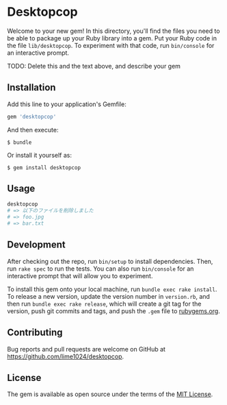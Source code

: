 # Desktopcop

Welcome to your new gem! In this directory, you'll find the files you need to be able to package up your Ruby library into a gem. Put your Ruby code in the file `lib/desktopcop`. To experiment with that code, run `bin/console` for an interactive prompt.

TODO: Delete this and the text above, and describe your gem

## Installation

Add this line to your application's Gemfile:

```ruby
gem 'desktopcop'
```

And then execute:

    $ bundle

Or install it yourself as:

    $ gem install desktopcop

## Usage

```sh
desktopcop
# => 以下のファイルを削除しました
# => foo.jpg
# => bar.txt
```

## Development

After checking out the repo, run `bin/setup` to install dependencies. Then, run `rake spec` to run the tests. You can also run `bin/console` for an interactive prompt that will allow you to experiment.

To install this gem onto your local machine, run `bundle exec rake install`. To release a new version, update the version number in `version.rb`, and then run `bundle exec rake release`, which will create a git tag for the version, push git commits and tags, and push the `.gem` file to [rubygems.org](https://rubygems.org).

## Contributing

Bug reports and pull requests are welcome on GitHub at https://github.com/lime1024/desktopcop.

## License

The gem is available as open source under the terms of the [MIT License](https://opensource.org/licenses/MIT).
